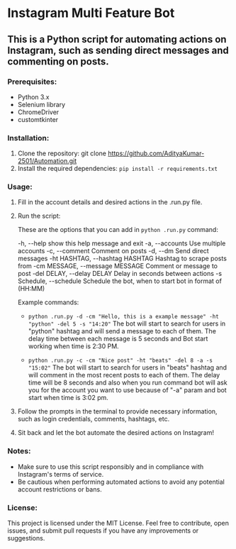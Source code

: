 # Instagram Multi Feature Bot

## This is a Python script for automating actions on Instagram, such as sending direct messages and commenting on posts.

### Prerequisites:

- Python 3.x
- Selenium library
- ChromeDriver
- customtkinter

### Installation:

1. Clone the repository:
   git clone https://github.com/AdityaKumar-2501/Automation.git
2. Install the required dependencies:
   `pip install -r requirements.txt`

### Usage:

1. Fill in the account details and desired actions in the .run.py file.

2. Run the script:

   These are the options that you can add in `python .run.py` command:

   -h, --help show this help message and exit
   -a, --accounts Use multiple accounts
   -c, --comment Comment on posts
   -d, --dm Send direct messages
   -ht HASHTAG, --hashtag HASHTAG Hashtag to scrape posts from
   -cm MESSAGE, --message MESSAGE Comment or message to post
   -del DELAY, --delay DELAY Delay in seconds between actions
   -s Schedule, --schedule Schedule the bot, when to start bot in format of (HH:MM)

   Example commands:

   - `python .run.py -d -cm "Hello, this is a example message" -ht "python" -del 5 -s "14:20"` The bot will start to search for users in "python" hashtag and will send a message to each of them. The delay time between each message is 5 seconds and Bot start working when time is 2:30 PM.

   - `python .run.py -c -cm "Nice post" -ht "beats" -del 8 -a -s "15:02"` The bot will start to search for users in "beats" hashtag and will comment in the most recent posts to each of them. The delay time will be 8 seconds and also when you run command bot will ask you for the account you want to use because of "-a" param and bot start when time is 3:02 pm.

3. Follow the prompts in the terminal to provide necessary information, such as login credentials, comments, hashtags, etc.

4. Sit back and let the bot automate the desired actions on Instagram!

### Notes:

- Make sure to use this script responsibly and in compliance with Instagram's terms of service.
- Be cautious when performing automated actions to avoid any potential account restrictions or bans.

### License:

This project is licensed under the MIT License. Feel free to contribute, open issues, and submit pull requests if you have any improvements or suggestions.
